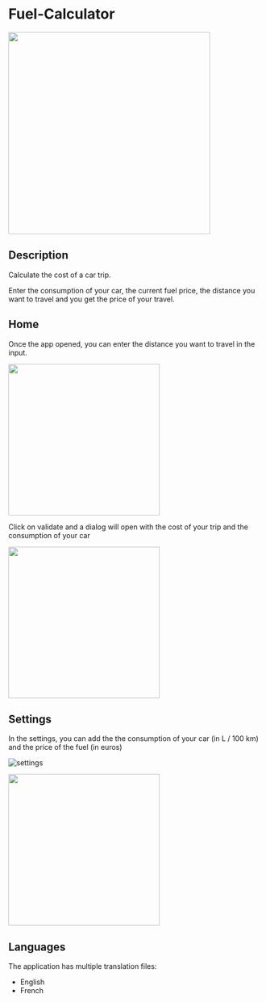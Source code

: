 # Fuel-Calculator

<img src="https://github.com/Alexandre-Vernet/Fuel-Calculator/assets/72151831/1f740d69-7d0b-443d-8561-88c7db361b35"
  width="400px">



## Description
Calculate the cost of a car trip. 

Enter the consumption of your car, the current fuel price, the distance you want to travel and you get the price of your travel.



## Home
Once the app opened, you can enter the distance you want to travel in the input.

<img src="https://github.com/Alexandre-Vernet/Fuel-Calculator/assets/72151831/bbd4467c-ae5b-47fb-9531-55eaeb4ec518"
  width="300px">



Click on validate and a dialog will open with the cost of your trip and the consumption of your car

<img src="https://github.com/Alexandre-Vernet/Fuel-Calculator/assets/72151831/26b91a8b-9c10-4dc0-a1d8-ef3868f3d320"
  width="300px">


## Settings

In the settings, you can add the the consumption of your car (in L / 100 km) and the price of the fuel (in euros)

![settings](https://github.com/Alexandre-Vernet/Fuel-Calculator/assets/72151831/629b50fa-7b01-48a6-bd9b-60a177147d60)

<img src="https://github.com/Alexandre-Vernet/Fuel-Calculator/assets/72151831/629b50fa-7b01-48a6-bd9b-60a177147d60"
  width="300px">


## Languages
The application has multiple translation files:
- English
- French



